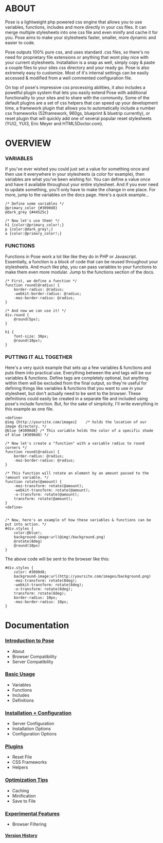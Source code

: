 # ABOUT
Pose is a lightweight php powered css engine that allows you to use variables, functions, includes and more directly in your css files. It can merge multiple stylesheets into one css file and even minify and cache it for you. Pose aims to make your stylesheets faster, smaller, more dynamic and easier to code.

Pose outputs 100% pure css, and uses standard .css files, so there's no need for proprietary file extensions or anything that wont play nice with your current stylesheets. Installation is a snap as well, simply copy & paste a couple files to your sites css directory and your ready go. Pose is also extremely easy to customize. Most of it's internal settings can be easily accessed & modified from a well commented configuration file.

On top of pose's impressive css processing abilities, it also includes a powetful plugin system that lets you easily extend Pose with additional functionality to your sites and to share with the community. Some of the default plugins are a set of css helpers that can speed up your development time, a framework plugin that allows you to automatically include a number css frameworks (52framework, 960gs, blueprint & bluetrip currently), or reset plugin that will quickly add one of several popular reset stylesheets (YUI2, YUI3, Eric Meyer and HTML5Doctor.com).

# OVERVIEW

### VARIABLES
If you've ever wished you could just set a value for something once and then use it everywhere in your stylesheets (a color for example), then variables are what you've been wishing for. You can define a value once and have it available throughout your entire stylesheet. And if you ever need to update something, you'll only have to make the change in one place. For more, jump to the variables on the docs page. Here's a quick example...

    /* Define some variables */
    @primary_color {#3090d8}
    @dark_grey {#44525c}
    
    /* Now let's use them! */
    h1 {color:@primary_color!;}
    p {color:@dark_grey!;}
    a {color:@primary_color!;}


### FUNCTIONS
Functions in Pose work a lot like like they do in PHP or Javascript. Essentially, a function is a block of code that can be reused throughout your stylesheets. And much like php, you can pass variables to your functions to make them even more modular. Jump to the functions section of the docs.

    /* First, we define a function */
    function round(@radius) {
        border-radius: @radius;
        -webkit-border-radius: @radius;
        -moz-border-radius: @radius;
    }
    
    /* And now we can use it! */
    div.round {
        @round(5px);
    }
    
    h1 {
        font-size: 30px;
        @round(10px);
    }


### PUTTING IT ALL TOGETHER
Here's a very quick example that sets up a few variables & functions and puts them into practical use. Everything between the <define> and </define> tags will be our variables & functions. Define tags are completely optional, but anything within them will be excluded from the final output, so they're useful for defining things like variables & functions that you want to use in your stylesheet, but don't actually need to be sent to the browser. These definitions could easily be created in a separate file and included using pose's include function. But, for the sake of simplicity, I'll write everything in this example as one file.

    <define>
    @img {http://yoursite.com/images}    /* holds the location of our image directory. */
    @blue {#3090d8} /* This variable holds the color of a specific shade of blue (#3090d8) */
    
    /* Now let's create a "function" with a variable radius to round corners */
    function round(@radius) {
        border-radius: @radius;
        -moz-border-radius: @radius;
    }
    
    /* This function will rotate an element by an amount passed to the !amount variable. */
    function rotate(@amount) {
        -moz-transform: rotate(@amount);
        -webkit-transform: rotate(@amount);
        -o-transform: rotate(@amount);
        transform: rotate(@amount);
    }
    <define>
    
    
    /* Now, here's an example of how these variables & functions can be put into action. */
    #div.styles {
        color:@blue!;
        background-image:url(@img!/background.png)
        @rotate(8deg)
        @round(10px)
    }


The above code will be sent to the browser like this:

    #div.styles {
        color: #3090d8;
        background-image:url(http://yoursite.com/images/background.png)
        -moz-transform: rotate(8deg);
        -webkit-transform: rotate(8deg);
        -o-transform: rotate(8deg);
        transform: rotate(8deg);
        border-radius: 10px;
        -moz-border-radius: 10px;
    }




# Documentation

### [Introduction to Pose](http://github.com/posecss/posecss/wiki/1.-Introduction-to-Pose)
+    About
+    Browser Compatibility
+    Server Compatibility


### [Basic Usage](http://github.com/posecss/posecss/wiki/2.-Basic-Usage)
+    Variables
+    Functions
+    Includes
+    Definitions


### [Installation + Configuration](http://github.com/posecss/posecss/wiki/3.-Installation-%26-Configuration)
+    Server Configuration
+    Installation Options
+    Configuration Options

### [Plugins](http://github.com/posecss/posecss/wiki/4.-Plugins)
+    Reset File
+    CSS Frameworks
+    Helpers

### [Optimization Tips](http://github.com/posecss/posecss/wiki/5.-Optimization-Tips)
+    Caching
+    Minification
+    Save to File

### [Experimental Features](http://github.com/posecss/posecss/wiki/6.-Experimental-Features)
+    Browser Filtering


#### [Version History](http://github.com/posecss/posecss/wiki/Version-History)
